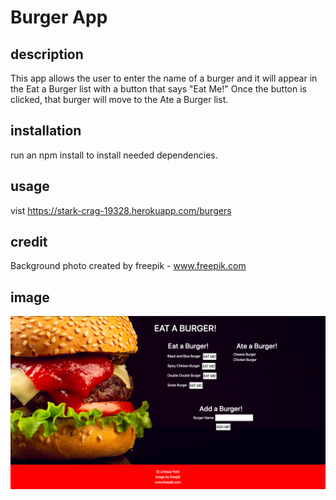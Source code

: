 # Burger App

## description
This app allows the user to enter the name of a burger and it will appear in the Eat a Burger list with a button that says "Eat Me!" Once the button is clicked, that burger will move to the Ate a Burger list. 

## installation
run an npm install to install needed dependencies. 

## usage
vist https://stark-crag-19328.herokuapp.com/burgers

## credit
Background photo created by freepik - www.freepik.com

## image
![](public/assets/burgerApp.png)
